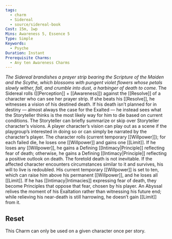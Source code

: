 ```yaml
---
tags:
  - charm
  - Sidereal
  - source/sidereal-book
Cost: 15m, 1wp
Mins: Awareness 5, Essence 5
Type: Simple
Keywords:
  - Psyche
Duration: Instant
Prerequisite Charms:
  - Any ten Awareness Charms
---
```

*The Sidereal brandishes a prayer strip bearing the Scripture of the Maiden and the Scythe, which blossoms with pungent violet flowers whose petals slowly wither, fall, and crumble into dust, a harbinger of death to come.*
The Sidereal rolls ([[Perception]] + [[Awareness]]) against the [[Resolve]] of a character who can see her prayer strip. If she beats his [[Resolve]], he witnesses a vision of his destined death. If his death isn’t planned for in destiny — almost always the case for the Exalted — he instead sees what the Storyteller thinks is the most likely way for him to die based on current conditions. The Storyteller can briefly summarize or skip over Storyteller character’s visions. A player character’s vision can play out as a scene if the playgroup’s interested in doing so or can simply be narrated by the character’s player. The character rolls (current temporary [[Willpower]]); for each failed die, he loses one [[Willpower]] and gains one [[Limit]]. If he loses any [[Willpower]], he gains a Defining [[Intimacy|Principle]] reflecting fear of death; otherwise, he gains a Defining [[Intimacy|Principle]] reflecting a positive outlook on death. The foretold death is not inevitable. If the affected character encounters circumstances similar to it and survives, his will to live is redoubled. His current temporary [[Willpower]] is set to ten, which can raise him above his permanent [[Willpower]], and he loses all [[Limit]]. If he has [[Intimacy|Intimacies]] expressing fear of death, they become Principles that oppose that fear, chosen by his player. An Abyssal relives the moment of his Exaltation rather than witnessing his future end; while relieving his near-death is still harrowing, he doesn’t gain [[Limit]] from it. 
## Reset
This Charm can only be used on a given character once per story. 